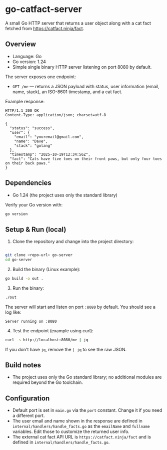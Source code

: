 # go-catfact-server

A small Go HTTP server that returns a user object along with a cat fact fetched from https://catfact.ninja/fact.

## Overview

- Language: Go
- Go version: 1.24
- Simple single binary HTTP server listening on port 8080 by default.

The server exposes one endpoint:

- `GET /me` — returns a JSON payload with status, user information (email, name, stack), an ISO-8601 timestamp, and a cat fact.

Example response:

```
HTTP/1.1 200 OK
Content-Type: application/json; charset=utf-8

{
  "status": "success",
  "user": {
    "email": "youremail@gmail.com",
    "name": "Dave",
    "stack": "golang"
  },
  "timestamp": "2025-10-19T12:34:56Z",
  "fact": "Cats have five toes on their front paws, but only four toes on their back paws."
}
```

## Dependencies

- Go 1.24 (the project uses only the standard library)

Verify your Go version with:

```bash
go version
```

## Setup & Run (local)

1. Clone the repository and change into the project directory:

```bash

git clone <repo-url> go-server
cd go-server 
```

2. Build the binary (Linux example):

```bash
go build -o out .
```

3. Run the binary:

```bash
./out
```

The server will start and listen on port `:8080` by default. You should see a log like:

```
Server running on :8080
```

4. Test the endpoint (example using curl):

```bash
curl -s http://localhost:8080/me | jq
```

If you don't have `jq`, remove the `| jq` to see the raw JSON.

## Build notes

- The project uses only the Go standard library; no additional modules are required beyond the Go toolchain.

## Configuration

- Default port is set in `main.go` via the `port` constant. Change it if you need a different port.
- The user email and name shown in the response are defined in `internal/handlers/handle_facts.go` as the `emailName` and `fullname` variables. Edit those to customize the returned user info.
- The external cat fact API URL is `https://catfact.ninja/fact` and is defined in `internal/handlers/handle_facts.go`.

